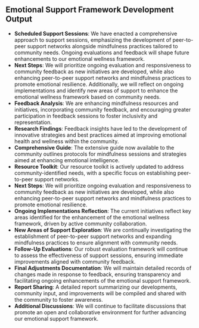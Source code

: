 

## Emotional Support Framework Development Output

- **Scheduled Support Sessions**: We have enacted a comprehensive approach to support sessions, emphasizing the development of peer-to-peer support networks alongside mindfulness practices tailored to community needs. Ongoing evaluations and feedback will shape future enhancements to our emotional wellness framework.
- **Next Steps**: We will prioritize ongoing evaluation and responsiveness to community feedback as new initiatives are developed, while also enhancing peer-to-peer support networks and mindfulness practices to promote emotional resilience. Additionally, we will reflect on ongoing implementations and identify new areas of support to enhance the emotional wellness framework based on community needs.
- **Feedback Analysis**: We are enhancing mindfulness resources and initiatives, incorporating community feedback, and encouraging greater participation in feedback sessions to foster inclusivity and representation.
- **Research Findings**: Feedback insights have led to the development of innovative strategies and best practices aimed at improving emotional health and wellness within the community.
- **Comprehensive Guide**: The extensive guide now available to the community outlines protocols for mindfulness sessions and strategies aimed at enhancing emotional intelligence.
- **Resource Toolkit**: Our resource toolkit is actively updated to address community-identified needs, with a specific focus on establishing peer-to-peer support networks.
- **Next Steps**: We will prioritize ongoing evaluation and responsiveness to community feedback as new initiatives are developed, while also enhancing peer-to-peer support networks and mindfulness practices to promote emotional resilience.
- **Ongoing Implementations Reflection**: The current initiatives reflect key areas identified for the enhancement of the emotional wellness framework, driven by active community collaboration.
- **New Areas of Support Exploration**: We are continually investigating the establishment of peer-to-peer support networks and expanding mindfulness practices to ensure alignment with community needs.
- **Follow-Up Evaluations**: Our robust evaluation framework will continue to assess the effectiveness of support sessions, ensuring immediate improvements aligned with community feedback.
- **Final Adjustments Documentation**: We will maintain detailed records of changes made in response to feedback, ensuring transparency and facilitating ongoing enhancements of the emotional support framework.
- **Report Sharing**: A detailed report summarizing our developments, community input, and improvements will be compiled and shared with the community to foster awareness.
- **Additional Discussions**: We will continue to facilitate discussions that promote an open and collaborative environment for further advancing our emotional support framework.
